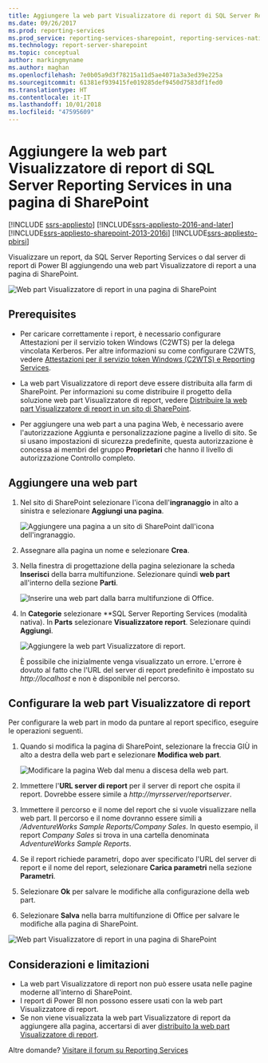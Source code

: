```yaml
---
title: Aggiungere la web part Visualizzatore di report di SQL Server Reporting Services in una pagina di SharePoint | Microsoft Docs
ms.date: 09/26/2017
ms.prod: reporting-services
ms.prod_service: reporting-services-sharepoint, reporting-services-native
ms.technology: report-server-sharepoint
ms.topic: conceptual
author: markingmyname
ms.author: maghan
ms.openlocfilehash: 7e0b05a9d3f78215a11d5ae4071a3a3ed39e225a
ms.sourcegitcommit: 61381ef939415fe019285def9450d7583df1fed0
ms.translationtype: HT
ms.contentlocale: it-IT
ms.lasthandoff: 10/01/2018
ms.locfileid: "47595609"
---
```

# <a name="add-sql-server-reporting-services-report-viewer-web-part-to-a-sharepoint-page"></a>Aggiungere la web part Visualizzatore di report di SQL Server Reporting Services in una pagina di SharePoint

[!INCLUDE [ssrs-appliesto](../../includes/ssrs-appliesto.md)] [!INCLUDE[ssrs-appliesto-2016-and-later](../../includes/ssrs-appliesto-2016-and-later.md)] [!INCLUDE[ssrs-appliesto-sharepoint-2013-2016i](../../includes/ssrs-appliesto-sharepoint-2013-2016.md)] [!INCLUDE[ssrs-appliesto-pbirsi](../../includes/ssrs-appliesto-pbirs.md)]

Visualizzare un report, da SQL Server Reporting Services o dal server di report di Power BI aggiungendo una web part Visualizzatore di report a una pagina di SharePoint.

![Web part Visualizzatore di report in una pagina di SharePoint](media/sharepoint-report-viewer-web-part-on-page.png)

## <a name="prerequisites"></a>Prerequisites

* Per caricare correttamente i report, è necessario configurare Attestazioni per il servizio token Windows (C2WTS) per la delega vincolata Kerberos. Per altre informazioni su come configurare C2WTS, vedere [Attestazioni per il servizio token Windows (C2WTS) e Reporting Services](../install-windows/claims-to-windows-token-service-c2wts-and-reporting-services.md).

* La web part Visualizzatore di report deve essere distribuita alla farm di SharePoint. Per informazioni su come distribuire il progetto della soluzione web part Visualizzatore di report, vedere [Distribuire la web part Visualizzatore di report in un sito di SharePoint](deploy-report-viewer-web-part.md).

* Per aggiungere una web part a una pagina Web, è necessario avere l'autorizzazione Aggiunta e personalizzazione pagine a livello di sito. Se si usano impostazioni di sicurezza predefinite, questa autorizzazione è concessa ai membri del gruppo **Proprietari** che hanno il livello di autorizzazione Controllo completo.

## <a name="add-web-part"></a>Aggiungere una web part

1. Nel sito di SharePoint selezionare l'icona dell'**ingranaggio** in alto a sinistra e selezionare **Aggiungi una pagina**.

    ![Aggiungere una pagina a un sito di SharePoint dall'icona dell'ingranaggio.](media/sharepoint-add-a-page.png)

2. Assegnare alla pagina un nome e selezionare **Crea**.

3. Nella finestra di progettazione della pagina selezionare la scheda **Inserisci** della barra multifunzione. Selezionare quindi **web part** all'interno della sezione **Parti**.

    ![Inserire una web part dalla barra multifunzione di Office.](media/sharepoint-insert-web-part.png)

4. In **Categorie** selezionare **SQL Server Reporting Services (modalità nativa). In **Parts** selezionare **Visualizzatore report**. Selezionare quindi **Aggiungi**.

    ![Aggiungere la web part Visualizzatore di report.](media/sharepoint-report-viewer-web-part.png)

    È possibile che inizialmente venga visualizzato un errore. L'errore è dovuto al fatto che l'URL del server di report predefinito è impostato su *http://localhost* e non è disponibile nel percorso.

## <a name="configure-the-report-viewer-web-part"></a>Configurare la web part Visualizzatore di report

Per configurare la web part in modo da puntare al report specifico, eseguire le operazioni seguenti.

1. Quando si modifica la pagina di SharePoint, selezionare la freccia GIÙ in alto a destra della web part e selezionare **Modifica web part**.

    ![Modificare la pagina Web dal menu a discesa della web part.](media/sharepoint-edit-web-part.png)

2. Immettere l'**URL server di report** per il server di report che ospita il report. Dovrebbe essere simile a *http://myrsserver/reportserver*.

3. Immettere il percorso e il nome del report che si vuole visualizzare nella web part. Il percorso e il nome dovranno essere simili a */AdventureWorks Sample Reports/Company Sales*. In questo esempio, il report *Company Sales* si trova in una cartella denominata *AdventureWorks Sample Reports*.

4. Se il report richiede parametri, dopo aver specificato l'URL del server di report e il nome del report, selezionare **Carica parametri** nella sezione **Parametri**.

5. Selezionare **Ok** per salvare le modifiche alla configurazione della web part.

6. Selezionare **Salva** nella barra multifunzione di Office per salvare le modifiche alla pagina di SharePoint.

![Web part Visualizzatore di report in una pagina di SharePoint](media/sharepoint-report-viewer-web-part-on-page.png)

## <a name="considerations-and-limitations"></a>Considerazioni e limitazioni

* La web part Visualizzatore di report non può essere usata nelle pagine moderne all'interno di SharePoint.
* I report di Power BI non possono essere usati con la web part Visualizzatore di report.
* Se non viene visualizzata la web part Visualizzatore di report da aggiungere alla pagina, accertarsi di aver [distribuito la web part Visualizzatore di report](deploy-report-viewer-web-part.md).

Altre domande? [Visitare il forum su Reporting Services](http://go.microsoft.com/fwlink/?LinkId=620231)
